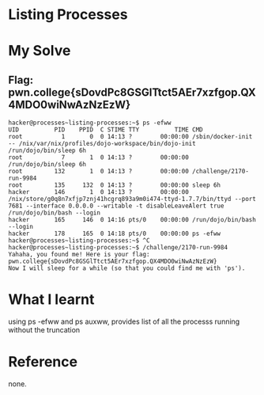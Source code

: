 # Listing Processes 

# My Solve 
## Flag: pwn.college{sDovdPc8GSGlTtct5AEr7xzfgop.QX4MDO0wiNwAzNzEzW}
```
hacker@processes~listing-processes:~$ ps -efww
UID          PID    PPID  C STIME TTY          TIME CMD
root           1       0  0 14:13 ?        00:00:00 /sbin/docker-init -- /nix/var/nix/profiles/dojo-workspace/bin/dojo-init /run/dojo/bin/sleep 6h
root           7       1  0 14:13 ?        00:00:00 /run/dojo/bin/sleep 6h
root         132       1  0 14:13 ?        00:00:00 /challenge/2170-run-9984
root         135     132  0 14:13 ?        00:00:00 sleep 6h
hacker       146       1  0 14:13 ?        00:00:00 /nix/store/g0q8n7xfjp7znj41hcgrq893a9m0i474-ttyd-1.7.7/bin/ttyd --port 7681 --interface 0.0.0.0 --writable -t disableLeaveAlert true /run/dojo/bin/bash --login
hacker       165     146  0 14:16 pts/0    00:00:00 /run/dojo/bin/bash --login
hacker       178     165  0 14:18 pts/0    00:00:00 ps -efww
hacker@processes~listing-processes:~$ ^C
hacker@processes~listing-processes:~$ /challenge/2170-run-9984
Yahaha, you found me! Here is your flag:
pwn.college{sDovdPc8GSGlTtct5AEr7xzfgop.QX4MDO0wiNwAzNzEzW}
Now I will sleep for a while (so that you could find me with 'ps').
```
# What I learnt 

using ps -efww and ps auxww, provides list of all the processs running without the truncation

# Reference 

none.
